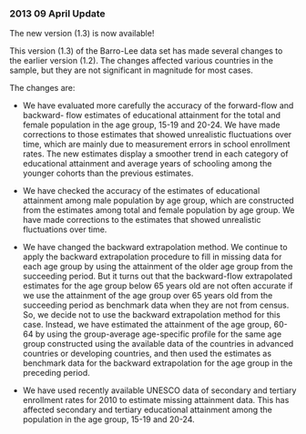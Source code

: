 ### 2013 09 April Update
<p>The new version (1.3) is now available!</p>
<p>This version (1.3) of the Barro-Lee data set has made several changes to the earlier version (1.2). The changes affected various countries in the sample, but they are not significant in magnitude for most cases.</p>
<p>The changes are:</p>
<ul>
<li>
<p>We have evaluated more carefully the accuracy of the forward-flow and backward- flow estimates of educational attainment for the total and female population in the age group, 15-19 and 20-24. We have made corrections to those estimates that showed unrealistic fluctuations over time, which are mainly due to measurement errors in school enrollment rates. The new estimates display a smoother trend in each category of educational attainment and average years of schooling among the younger cohorts than the previous estimates.</p>
</li>
<li>
<p>We have checked the accuracy of the estimates of educational attainment among male population by age group, which are constructed from the estimates among total and female population by age group. We have made corrections to the estimates that showed unrealistic fluctuations over time.</p>
</li>
<li>
<p>We have changed the backward extrapolation method. We continue to apply the backward extrapolation procedure to fill in missing data for each age group by using the attainment of the older age group from the succeeding period. But it turns out that the backward-flow extrapolated estimates for the age group below 65 years old are not often accurate if we use the attainment of the age group over 65 years old from the succeeding period as benchmark data when they are not from census. So, we decide not to use the backward extrapolation method for this case. Instead, we have estimated the attainment of the age group, 60-64 by using the group-average age-specific profile for the same age group constructed using the available data of the countries in advanced countries or developing countries, and then used the estimates as benchmark data for the backward extrapolation for the age group in the preceding period.</p>
</li>
<li>
<p>We have used recently available UNESCO data of secondary and tertiary enrollment rates for 2010 to estimate missing attainment data. This has affected secondary and tertiary educational attainment among the population in the age group, 15-19 and 20-24.</p>
</li>
</ul>

